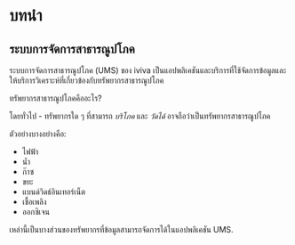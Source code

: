 # บทนำ

## ระบบการจัดการสาธารณูปโภค

ระบบการจัดการสาธารณูปโภค (UMS) ของ iviva เป็นแอปพลิเคชันและบริการที่ใช้จัดการข้อมูลและให้บริการวิเคราะห์ที่เกี่ยวข้องกับทรัพยากรสาธารณูปโภค

ทรัพยากรสาธารณูปโภคคืออะไร?

โดยทั่วไป - ทรัพยากรใด ๆ ที่สามารถ _บริโภค_ และ _วัดได้_ อาจถือว่าเป็นทรัพยากรสาธารณูปโภค

ตัวอย่างบางอย่างคือ:

* ไฟฟ้า
* น้ำ
* ก๊าซ
* ขยะ
* แบนด์วิดธ์อินเทอร์เน็ต
* เชื้อเพลิง
* ออกซิเจน

เหล่านี้เป็นบางส่วนของทรัพยากรที่ข้อมูลสามารถจัดการได้ในแอปพลิเคชัน UMS.